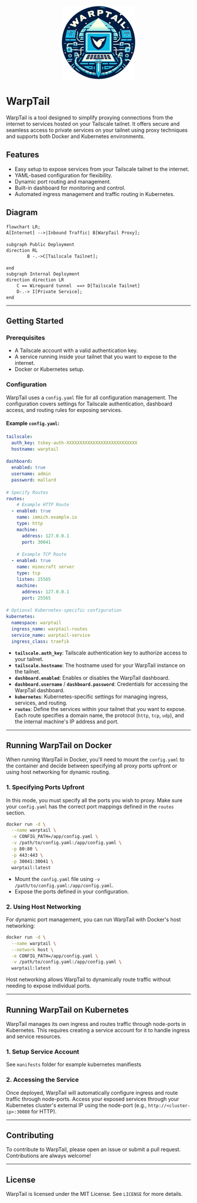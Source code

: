 <p align="center"> 
  <img  src="dashboard/public/logo.png" width="200" />
</p>


# WarpTail

WarpTail is a tool designed to simplify proxying connections from the internet to services hosted on your Tailscale tailnet. It offers secure and seamless access to private services on your tailnet using proxy techniques and supports both Docker and Kubernetes environments.

## Features
- Easy setup to expose services from your Tailscale tailnet to the internet.
- YAML-based configuration for flexibility.
- Dynamic port routing and management.
- Built-in dashboard for monitoring and control.
- Automated ingress management and traffic routing in Kubernetes.


## Diagram

```mermaid
flowchart LR;
A[Internet] -->|Inbound Traffic| B[WarpTail Proxy];

subgraph Public Deployment
direction RL
        B -.->C[Tailscale Tailnet];
    
end
subgraph Internal Deployment
direction direction LR
    C == Wireguard tunnel  ==> D[Tailscale Tailnet]
    D-.-> I[Private Service];
end
```
---

## Getting Started

### Prerequisites
- A Tailscale account with a valid authentication key.
- A service running inside your tailnet that you want to expose to the internet.
- Docker or Kubernetes setup.

### Configuration

WarpTail uses a `config.yaml` file for all configuration management. The configuration covers settings for Tailscale authentication, dashboard access, and routing rules for exposing services.

#### Example `config.yaml`:
```yaml
tailscale:
  auth_key: tskey-auth-XXXXXXXXXXXXXXXXXXXXXXXXXXX
  hostname: warptail

dashboard:
  enabled: true
  username: admin
  password: mallard

# Specify Routes
routes:
    # Example HTTP Route
  - enabled: true
    name: immich.example.io
    type: http
    machine:
      address: 127.0.0.1
      port: 30041

    # Example TCP Route
  - enabled: true
    name: minecraft server
    type: tcp
    listen: 25565
    machine:
      address: 127.0.0.1
      port: 25565
      
# Optional Kubernetes-specific configuration
kubernetes:
  namespace: warptail
  ingress_name: warptail-routes
  service_name: warptail-service
  ingress_class: traefik


```

- **`tailscale.auth_key`**: Tailscale authentication key to authorize access to your tailnet.
- **`tailscale.hostname`**: The hostname used for your WarpTail instance on the tailnet.
- **`dashboard.enabled`**: Enables or disables the WarpTail dashboard.
- **`dashboard.username`** / **`dashboard.password`**: Credentials for accessing the WarpTail dashboard.
- **`kubernetes`**: Kubernetes-specific settings for managing ingress, services, and routing.
- **`routes`**: Define the services within your tailnet that you want to expose. Each route specifies a domain name, the protocol (`http`, `tcp`, `udp`), and the internal machine's IP address and port.

---

## Running WarpTail on Docker

When running WarpTail in Docker, you'll need to mount the `config.yaml` to the container and decide between specifying all proxy ports upfront or using host networking for dynamic routing.

### 1. Specifying Ports Upfront

In this mode, you must specify all the ports you wish to proxy. Make sure your `config.yaml` has the correct port mappings defined in the `routes` section.

```bash
docker run -d \
  --name warptail \
  -e CONFIG_PATH=/app/config.yaml \
  -v /path/to/config.yaml:/app/config.yaml \
  -p 80:80 \
  -p 443:443 \
  -p 30041:30041 \
  warptail:latest
```

- Mount the `config.yaml` file using `-v /path/to/config.yaml:/app/config.yaml`.
- Expose the ports defined in your configuration.

### 2. Using Host Networking

For dynamic port management, you can run WarpTail with Docker's host networking:

```bash
docker run -d \
  --name warptail \
  --network host \
  -e CONFIG_PATH=/app/config.yaml \
  -v /path/to/config.yaml:/app/config.yaml \
  warptail:latest
```

Host networking allows WarpTail to dynamically route traffic without needing to expose individual ports.

---

## Running WarpTail on Kubernetes

WarpTail manages its own ingress and routes traffic through node-ports in Kubernetes. This requires creating a service account for it to handle ingress and service resources.

### 1. Setup Service Account

See `manifests` folder for example kubernetes manifiests


### 2. Accessing the Service

Once deployed, WarpTail will automatically configure ingress and route traffic through node-ports. Access your exposed services through your Kubernetes cluster's external IP using the node-port (e.g., `http://<cluster-ip>:30080` for HTTP).

---

## Contributing
To contribute to WarpTail, please open an issue or submit a pull request. Contributions are always welcome!

---

## License
WarpTail is licensed under the MIT License. See `LICENSE` for more details.